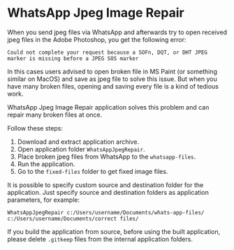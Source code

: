 # WhatsApp Jpeg Image Repair

When you send jpeg files via WhatsApp and afterwards try to open received jpeg files in the Adobe Photoshop, you get the following error:

`Could not complete your request because a SOFn, DQT, or DHT JPEG marker is missing before a JPEG SOS marker`

In this cases users advised to open broken file in MS Paint (or something similar on MacOS) and save as jpeg file to solve this issue. But when you have many broken files, opening and saving every file is a kind of tedious work.

WhatsApp Jpeg Image Repair application solves this problem and can repair many broken files at once.

Follow these steps:
1. Download and extract application archive.
2. Open application folder `WhatsAppJpegRepair`.
3. Place broken jpeg files from WhatsApp to the `whatsapp-files`.
4. Run the application.
5. Go to the `fixed-files` folder to get fixed image files.

It is possible to specify custom source and destination folder for the application. Just specify source and destination folders as application parameters, for example:
```
WhatsAppJpegRepair c:/Users/username/Documents/whats-app-files/ c:/Users/username/Documents/correct files/
```

If you build the application from source, before using the built application, please delete `.gitkeep` files from the internal application folders.